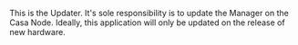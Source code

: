This is the Updater. It's sole responsibility is to update the Manager on the Casa Node. Ideally, this application will only be updated on the release of new hardware.
